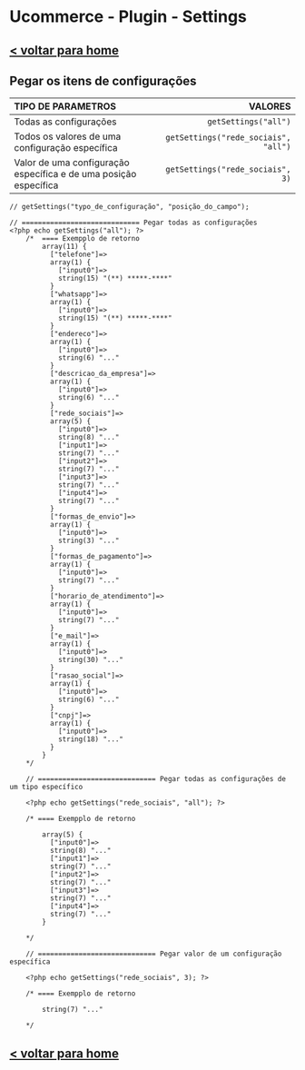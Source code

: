 # Ucommerce - Plugin - Settings

## [< voltar para home](/UcommerceDocs)

## Pegar os itens de configurações

| TIPO DE PARAMETROS                                           |                                VALORES |
| :----------------------------------------------------------- | -------------------------------------: |
| Todas as configurações                                       |                 ` getSettings("all") ` |
| Todos os valores de uma configuração específica              | ` getSettings("rede_sociais", "all") ` |
| Valor de uma configuração específica e de uma posição específica |     ` getSettings("rede_sociais", 3) ` |

```php+HTML
// getSettings("typo_de_configuração", "posição_do_campo");
```



```php+HTML
// ============================= Pegar todas as configurações
<?php echo getSettings("all"); ?>
    /*	==== Exempplo de retorno
    	array(11) {
          ["telefone"]=>
          array(1) {
            ["input0"]=>
            string(15) "(**) *****-****"
          }
          ["whatsapp"]=>
          array(1) {
            ["input0"]=>
            string(15) "(**) *****-****"
          }
          ["endereco"]=>
          array(1) {
            ["input0"]=>
            string(6) "..."
          }
          ["descricao_da_empresa"]=>
          array(1) {
            ["input0"]=>
            string(6) "..."
          }
          ["rede_sociais"]=>
          array(5) {
            ["input0"]=>
            string(8) "..."
            ["input1"]=>
            string(7) "..."
            ["input2"]=>
            string(7) "..."
            ["input3"]=>
            string(7) "..."
            ["input4"]=>
            string(7) "..."
          }
          ["formas_de_envio"]=>
          array(1) {
            ["input0"]=>
            string(3) "..."
          }
          ["formas_de_pagamento"]=>
          array(1) {
            ["input0"]=>
            string(7) "..."
          }
          ["horario_de_atendimento"]=>
          array(1) {
            ["input0"]=>
            string(7) "..."
          }
          ["e_mail"]=>
          array(1) {
            ["input0"]=>
            string(30) "..."
          }
          ["rasao_social"]=>
          array(1) {
            ["input0"]=>
            string(6) "..."
          }
          ["cnpj"]=>
          array(1) {
            ["input0"]=>
            string(18) "..."
          }
        }
    */
    
    // ============================= Pegar todas as configurações de um tipo específico
    
    <?php echo getSettings("rede_sociais", "all"); ?>
    
    /* ==== Exempplo de retorno
    
        array(5) {
          ["input0"]=>
          string(8) "..."
          ["input1"]=>
          string(7) "..."
          ["input2"]=>
          string(7) "..."
          ["input3"]=>
          string(7) "..."
          ["input4"]=>
          string(7) "..."
        }
    
    */
    
    // ============================= Pegar valor de um configuração específica
    
    <?php echo getSettings("rede_sociais", 3); ?>
    
    /* ==== Exempplo de retorno
    
    	string(7) "..."
    	
	*/
```

## [< voltar para home](/UcommerceDocs)